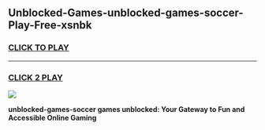 
## Unblocked-Games-unblocked-games-soccer-Play-Free-xsnbk
<h3>
<a href="https://premium76.site?title=unblocked-games-soccer&ref=18A1">CLICK TO PLAY</a></h3>
<hr>

<h3>
<a href="https://premium76.site?title=unblocked-games-soccer&ref=18A1">CLICK 2 PLAY</a>
  
</h3>

<a href="https://premium76.site?title=unblocked-games-soccer&ref=18A1"><img src="https://clearcache.store/games.png"></a>


**unblocked-games-soccer games unblocked: Your Gateway to Fun and Accessible Online Gaming**
